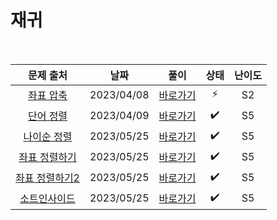 # 재귀

<br>

|                        문제 출처                        |    날짜    |          풀이          | 상태 | 난이도 |
| :-----------------------------------------------------: | :--------: | :--------------------: | :--: | :----: |
|   [좌표 압축](https://www.acmicpc.net/problem/18870)    | 2023/04/08 | [바로가기](./18870.js) |  ⚡  |   S2   |
|    [단어 정렬](https://www.acmicpc.net/problem/1181)    | 2023/04/09 | [바로가기](./1181.js)  |  ✔️  |   S5   |
|  [나이순 정렬](https://www.acmicpc.net/problem/10814)   | 2023/05/25 | [바로가기](./10814.js) |  ✔️  |   S5   |
| [좌표 정렬하기](https://www.acmicpc.net/problem/11650)  | 2023/05/25 | [바로가기](./11650.js) |  ✔️  |   S5   |
| [좌표 정렬하기2](https://www.acmicpc.net/problem/11651) | 2023/05/25 | [바로가기](./11651.js) |  ✔️  |   S5   |
|  [소트인사이드](https://www.acmicpc.net/problem/1427)   | 2023/05/25 | [바로가기](./1427.js)  |  ✔️  |   S5   |
